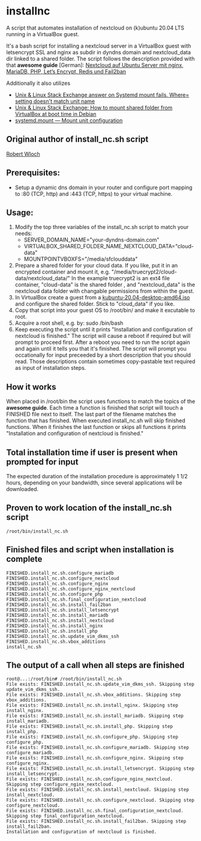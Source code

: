# installnc
A script that automates installation of nextcloud on (k)ubuntu 20.04 LTS running in a VirtualBox guest.

It's a bash script for installing a nextcloud server in a VirtualBox guest with letsencrypt SSL and nginx as subdir in dyndns domain and nextcloud_data dir linked to a shared folder.
The script follows the description provided with that **awesome guide** [German]:
[Nextcloud auf Ubuntu Server mit nginx, MariaDB, PHP, Let’s Encrypt, Redis und Fail2ban](https://decatec.de/home-server/nextcloud-auf-ubuntu-server-mit-nginx-mariadb-php-lets-encrypt-redis-und-fail2ban/ "Nextcloud auf Ubuntu Server mit nginx, MariaDB, PHP, Let’s Encrypt, Redis und Fail2ban")

Additionally it also utilizes
* [Unix & Linux Stack Exchange answer on Systemd mount fails. Where= setting doesn't match unit name](https://unix.stackexchange.com/a/345518 "Unix & Linux Stack Exchange answer on Systemd mount fails. Where= setting doesn't match unit name")
* [Unix & Linux Stack Exchange: How to mount shared folder from VirtualBox at boot time in Debian](https://unix.stackexchange.com/questions/335609/how-to-mount-shared-folder-from-virtualbox-at-boot-time-in-debian "Unix & Linux Stack Exchange: How to mount shared folder from VirtualBox at boot time in Debian")
* [systemd.mount — Mount unit configuration](https://www.freedesktop.org/software/systemd/man/systemd.mount.html "systemd.mount — Mount unit configuration")


## Original author of install_nc.sh script
[Robert Wloch](https://github.com/rowlo "Robert Wloch on github")

## Prerequisites:
* Setup a dynamic dns domain in your router and configure port mapping to :80 (TCP, http) and :443 (TCP, https) to your virtual machine.

## Usage:
1. Modify the top three variables of the install_nc.sh script to match your needs:
    - SERVER_DOMAIN_NAME="your-dyndns-domain.com"
    - VIRTUALBOX_SHARED_FOLDER_NAME_NEXTCLOUD_DATA="cloud-data"
    - MOUNTPOINTVBOXFS="/media/sfclouddata"
2. Prepare a shared folder for your cloud data. If you like, put it in an encrypted container and mount it, e.g. "/media/truecrypt2/cloud-data/nextcloud_data/"
  In the example truecrypt2 is an ext4 file container, "cloud-data" is the shared folder , and "nextcloud_data" is the nextcloud data folder with changable permissions from within the guest.
3. In VirtualBox create a guest from a [kubuntu-20.04-desktop-amd64.iso](http://cdimage.ubuntu.com/kubuntu/releases/20.04/release/ "kubuntu-20.04-desktop-amd64.iso") and configure the shared folder. Stick to "cloud_data" if you like.
4. Copy that script into your guest OS to /root/bin/ and make it excutable to root.
5. Acquire a root shell, e.g. by: sudo /bin/bash
6. Keep executing the script until it prints "Installation and configuration of nextcloud is finished."
  The script will cause a reboot if required but will prompt to proceed first. After a reboot you need to run the script again and again until it tells you that it's finished.
  The script will prompt you occationally for input preceeded by a short description that you should read. Those descriptions contain sometimes copy-pastable text required as input of installation steps.

## How it works
When placed in /root/bin the script uses functions to match the topics of the **awesome guide**.
Each time a function is finished that script will touch a FINISHED file next to itself. The last part of the filename matches the function that has finished.
When executed install_nc.sh will skip finished functions.
When it finishes the last function or skips all functions it prints "Installation and configuration of nextcloud is finished."

## Total installation time if user is present when prompted for input
The expected duration of the installation procedure is approximately 1 1/2 hours, depending on your bandwidth, since several applications will be downloaded.

## Proven to work location of the install_nc.sh script
```
/root/bin/install_nc.sh
```

## Finished files and script when installation is complete
```
FINISHED.install_nc.sh.configure_mariadb
FINISHED.install_nc.sh.configure_nextcloud
FINISHED.install_nc.sh.configure_nginx
FINISHED.install_nc.sh.configure_nginx_nextcloud
FINISHED.install_nc.sh.configure_php
FINISHED.install_nc.sh.final_configuration_nextcloud
FINISHED.install_nc.sh.install_fail2ban
FINISHED.install_nc.sh.install_letsencrypt
FINISHED.install_nc.sh.install_mariadb
FINISHED.install_nc.sh.install_nextcloud
FINISHED.install_nc.sh.install_nginx
FINISHED.install_nc.sh.install_php
FINISHED.install_nc.sh.update_vim_dkms_ssh
FINISHED.install_nc.sh.vbox_additions
install_nc.sh
```

## The output of a call when all steps are finished
```
root@...:/root/bin# /root/bin/install_nc.sh
File exists: FINISHED.install_nc.sh.update_vim_dkms_ssh. Skipping step update_vim_dkms_ssh.
File exists: FINISHED.install_nc.sh.vbox_additions. Skipping step vbox_additions.
File exists: FINISHED.install_nc.sh.install_nginx. Skipping step install_nginx.
File exists: FINISHED.install_nc.sh.install_mariadb. Skipping step install_mariadb.
File exists: FINISHED.install_nc.sh.install_php. Skipping step install_php.
File exists: FINISHED.install_nc.sh.configure_php. Skipping step configure_php.
File exists: FINISHED.install_nc.sh.configure_mariadb. Skipping step configure_mariadb.
File exists: FINISHED.install_nc.sh.configure_nginx. Skipping step configure_nginx.
File exists: FINISHED.install_nc.sh.install_letsencrypt. Skipping step install_letsencrypt.
File exists: FINISHED.install_nc.sh.configure_nginx_nextcloud. Skipping step configure_nginx_nextcloud.
File exists: FINISHED.install_nc.sh.install_nextcloud. Skipping step install_nextcloud.
File exists: FINISHED.install_nc.sh.configure_nextcloud. Skipping step configure_nextcloud.
File exists: FINISHED.install_nc.sh.final_configuration_nextcloud. Skipping step final_configuration_nextcloud.
File exists: FINISHED.install_nc.sh.install_fail2ban. Skipping step install_fail2ban.
Installation and configuration of nextcloud is finished.
```
